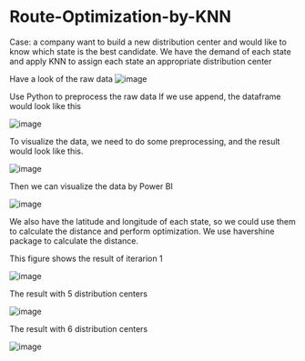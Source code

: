 # Route-Optimization-by-KNN
Case: a company want to build a new distribution center and would like to know which state is the best candidate.
We have the demand of each state and apply KNN to assign each state an appropriate distribution center

Have a look of the raw data 
![image](https://user-images.githubusercontent.com/58899897/194108411-759fbb19-d00c-4d3f-a734-7ed6a6c52f88.png)

Use Python to preprocess the raw data
If we use append, the dataframe would look like this 

![image](https://user-images.githubusercontent.com/58899897/194109457-888b42aa-f5c6-491d-9af6-d1900e604556.png)

To visualize the data, we need to do some preprocessing, and the result would look like this.

![image](https://user-images.githubusercontent.com/58899897/194109650-cd057ef4-650d-43d8-bef4-d024d24712cf.png)

Then we can visualize the data by Power BI

![image](https://user-images.githubusercontent.com/58899897/194108700-b096d0b6-a699-422a-abc3-2e8b3294686f.png)


We also have the latitude and longitude of each state, so we could use them to calculate the distance and perform optimization.
We use havershine package to calculate the distance.

This figure shows the result of iterarion 1

![image](https://user-images.githubusercontent.com/58899897/194111036-8693a322-a2a8-4cd2-bb1f-721ab0fbdb63.png)

The result with 5 distribution centers

![image](https://user-images.githubusercontent.com/58899897/194111312-1343bcfa-6b57-43b6-9aa4-73dfbd5c28c5.png)

The result with 6 distribution centers

![image](https://user-images.githubusercontent.com/58899897/194111244-4159b9ba-326d-4752-881e-f3d75464a5dd.png)






